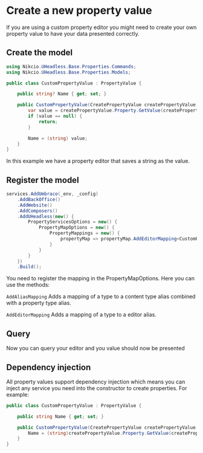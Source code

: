 # Create a new property value

If you are using a custom property editor you might need to create your own property value to have your data presented correctly.

## Create the model
```csharp
using Nikcio.UHeadless.Base.Properties.Commands;
using Nikcio.UHeadless.Base.Properties.Models;

public class CustomPropertyValue : PropertyValue {

    public string? Name { get; set; }

    public CustomPropertyValue(CreatePropertyValue createPropertyValue) : base(createPropertyValue) {
        var value = createPropertyValue.Property.GetValue(createPropertyValue.Culture);
        if (value == null) {
            return;
        }

        Name = (string) value;
    }
}
```

In this example we have a property editor that saves a string as the value.

## Register the model
```csharp
services.AddUmbraco(_env, _config)
    .AddBackOffice()
    .AddWebsite()
    .AddComposers()
    .AddUHeadless(new() {
        PropertyServicesOptions = new() {
            PropertyMapOptions = new() {
                PropertyMappings = new() {
                    propertyMap => propertyMap.AddEditorMapping<CustomPropertyValue>("myCustomPropertyEditorAlias")
                }
            }
        }
    })
    .Build();
```

You need to register the mapping in the PropertyMapOptions. Here you can use the methods:

`AddAliasMapping`
Adds a mapping of a type to a content type alias combined with a property type alias.

`AddEditorMapping`
Adds a mapping of a type to a editor alias.

## Query

Now you can query your editor and you value should now be presented

## Dependency injection

All property values support dependency injection which means you can inject any service you need into the constructor to create properties.
For example:
```csharp
public class CustomPropertyValue : PropertyValue {

    public string Name { get; set; }

    public CustomPropertyValue(CreatePropertyValue createPropertyValue, IContentService contentserivce) : base(createPropertyValue) {
        Name = (string)createPropertyValue.Property.GetValue(createPropertyValue.Culture);
    }
}
```